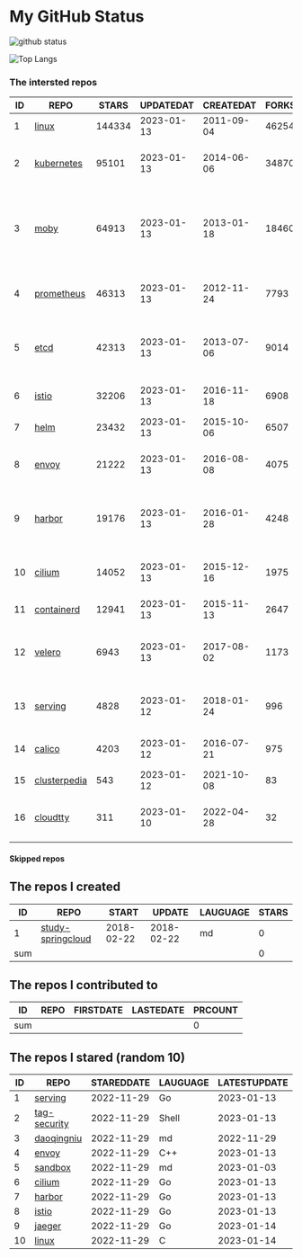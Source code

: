 # My GitHub Status

<img src="https://github-readme-stats-1.yihong0618.vercel.app/api?username=daoqingniu&show_icons=true&&&hide_title=true&count_private=true" alt="github status" />

![Top Langs](https://github-readme-stats-1.yihong0618.vercel.app/api/top-langs/?username=daoqingniu&layout=compact)

<!--START_SECTION:github_repos-->
### The intersted repos
| ID |                              REPO                               | STARS  | UPDATEDAT  | CREATEDAT  | FORKSCOUNT |                                              DESCRIPTIONS                                              |
|----|-----------------------------------------------------------------|--------|------------|------------|------------|--------------------------------------------------------------------------------------------------------|
|  1 | [linux](https://github.com/torvalds/linux)                      | 144334 | 2023-01-13 | 2011-09-04 |      46254 | Linux kernel source tree                                                                               |
|  2 | [kubernetes](https://github.com/kubernetes/kubernetes)          |  95101 | 2023-01-13 | 2014-06-06 |      34870 | Production-Grade Container Scheduling and Management                                                   |
|  3 | [moby](https://github.com/moby/moby)                            |  64913 | 2023-01-13 | 2013-01-18 |      18460 | Moby Project - a collaborative project for the container ecosystem to assemble container-based systems |
|  4 | [prometheus](https://github.com/prometheus/prometheus)          |  46313 | 2023-01-13 | 2012-11-24 |       7793 | The Prometheus monitoring system and time series database.                                             |
|  5 | [etcd](https://github.com/etcd-io/etcd)                         |  42313 | 2023-01-13 | 2013-07-06 |       9014 | Distributed reliable key-value store for the most critical data of a distributed system                |
|  6 | [istio](https://github.com/istio/istio)                         |  32206 | 2023-01-13 | 2016-11-18 |       6908 | Connect, secure, control, and observe services.                                                        |
|  7 | [helm](https://github.com/helm/helm)                            |  23432 | 2023-01-13 | 2015-10-06 |       6507 | The Kubernetes Package Manager                                                                         |
|  8 | [envoy](https://github.com/envoyproxy/envoy)                    |  21222 | 2023-01-13 | 2016-08-08 |       4075 | Cloud-native high-performance edge/middle/service proxy                                                |
|  9 | [harbor](https://github.com/goharbor/harbor)                    |  19176 | 2023-01-13 | 2016-01-28 |       4248 | An open source trusted cloud native registry project that stores, signs, and scans content.            |
| 10 | [cilium](https://github.com/cilium/cilium)                      |  14052 | 2023-01-13 | 2015-12-16 |       1975 | eBPF-based Networking, Security, and Observability                                                     |
| 11 | [containerd](https://github.com/containerd/containerd)          |  12941 | 2023-01-13 | 2015-11-13 |       2647 | An open and reliable container runtime                                                                 |
| 12 | [velero](https://github.com/vmware-tanzu/velero)                |   6943 | 2023-01-13 | 2017-08-02 |       1173 | Backup and migrate Kubernetes applications and their persistent volumes                                |
| 13 | [serving](https://github.com/knative/serving)                   |   4828 | 2023-01-12 | 2018-01-24 |        996 | Kubernetes-based, scale-to-zero, request-driven compute                                                |
| 14 | [calico](https://github.com/projectcalico/calico)               |   4203 | 2023-01-12 | 2016-07-21 |        975 | Cloud native networking and network security                                                           |
| 15 | [clusterpedia](https://github.com/clusterpedia-io/clusterpedia) |    543 | 2023-01-12 | 2021-10-08 |         83 | The Encyclopedia of Kubernetes clusters                                                                |
| 16 | [cloudtty](https://github.com/cloudtty/cloudtty)                |    311 | 2023-01-10 | 2022-04-28 |         32 | A Friendly Kubernetes CloudShell (Web Terminal) !                                                      |



#### Skipped repos
<!--END_SECTION:github_repos-->

<!--START_SECTION:my_github-->
## The repos I created
| ID  |                                 REPO                                 |   START    |   UPDATE   | LAUGUAGE | STARS |
|-----|----------------------------------------------------------------------|------------|------------|----------|-------|
|   1 | [study-springcloud](https://github.com/daoqingniu/study-springcloud) | 2018-02-22 | 2018-02-22 | md       |     0 |
| sum |                                                                      |            |            |          |     0 |

## The repos I contributed to
| ID  | REPO | FIRSTDATE | LASTEDATE | PRCOUNT |
|-----|------|-----------|-----------|---------|
| sum |      |           |           |       0 |

## The repos I stared (random 10)
| ID |                          REPO                          | STAREDDATE | LAUGUAGE | LATESTUPDATE |
|----|--------------------------------------------------------|------------|----------|--------------|
|  1 | [serving](https://github.com/knative/serving)          | 2022-11-29 | Go       | 2023-01-13   |
|  2 | [tag-security](https://github.com/cncf/tag-security)   | 2022-11-29 | Shell    | 2023-01-13   |
|  3 | [daoqingniu](https://github.com/daoqingniu/daoqingniu) | 2022-11-29 | md       | 2022-11-29   |
|  4 | [envoy](https://github.com/envoyproxy/envoy)           | 2022-11-29 | C++      | 2023-01-13   |
|  5 | [sandbox](https://github.com/cncf/sandbox)             | 2022-11-29 | md       | 2023-01-03   |
|  6 | [cilium](https://github.com/cilium/cilium)             | 2022-11-29 | Go       | 2023-01-13   |
|  7 | [harbor](https://github.com/goharbor/harbor)           | 2022-11-29 | Go       | 2023-01-13   |
|  8 | [istio](https://github.com/istio/istio)                | 2022-11-29 | Go       | 2023-01-13   |
|  9 | [jaeger](https://github.com/jaegertracing/jaeger)      | 2022-11-29 | Go       | 2023-01-14   |
| 10 | [linux](https://github.com/torvalds/linux)             | 2022-11-29 | C        | 2023-01-14   |

<!--END_SECTION:my_github-->
